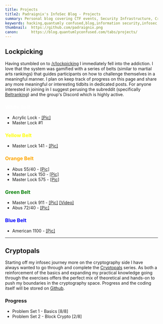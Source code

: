 ```yaml
---
title: Projects
title2: Padraignix's InfoSec Blog - Projects
summary: Personal blog covering CTF events, Security Infrastructure, Cryptography, Emulator development, Quantum Technology and related adventures
keywords: hacking,quantumly confused,blog,information security,infosec,hackthebox,quantum computing,quantum technology,emulation,emulators,reverse engineering
thumbnail:  https://github.com/padraignix.png
canon:      https://blog.quantumlyconfused.com/tabs/projects/
---
```


## Lockpicking

Having stumbled on to [/r/lockpicking](https://www.reddit.com/r/lockpicking/) I immediately fell into the addiction. I love that the system was gamified with a series of belts (similar to martial arts rankings) that guides participants on how to challenge themselves in a meaningful manner. I plan on keep track of progress on this page and share any more meaningful or interesting tidbits in dedicated posts. For anyone interested in joining in I suggest perusing the subreddit (specifically [Beltranking](https://www.reddit.com/r/lockpicking/wiki/beltranking)) and the group's Discord which is highly active.

### <span style="color:white">White Belt</span>

* Acrylic Lock - [[Pic]](https://imgur.com/F9ys4qa)
* Master Lock #1

### <span style="color:yellow">Yellow Belt</span>

* Master Lock 141 - [[Pic]](https://imgur.com/uW8jAjB)

### <span style="color:orange">Orange Belt</span>

* Abus 55/40 - [[Pic]](https://imgur.com/a/honG1Be)
* Master Lock 150 - [[Pic]](https://imgur.com/a/DQPzrBn)
* Master Lock 575 - [[Pic]](https://imgur.com/a/SH8z0gR)

### <span style="color:green">Green Belt</span>

* Master Lock 911 - [[Pic]](https://imgur.com/a/HCNsbDe) [[Video]](https://www.youtube.com/watch?v=KA-ZdU4hTFE)
* Abus 72/40 - [[Pic]](https://imgur.com/a/CtiHBIn)

### <span style="color:blue">Blue Belt</span>

* American 1100 - [[Pic]](https://imgur.com/a/4WPxr2w)

---

## Cryptopals

Starting off my infosec journey more on the cryptography side I have always wanted to go through and complete the [Cryptopals](https://cryptopals.com/) series. As both a reinforcement of the basics and expanding my practical knowledge going through the exercises offers the perfect mix of theoretical and hands-on to push my boundaries in the cryptography space. Progress and the coding itself will be stored on [Github](https://github.com/padraignix/cryptopals).

### Progress

* Problem Set 1 - Basics [8/8]
* Problem Set 2 - Block Crypto [2/8]

